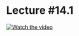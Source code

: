 # Lecture #14.1

[![Watch the video](https://img.youtube.com/vi/NaLLY3zKUII/0.jpg)](https://www.youtube.com/watch?v=NaLLY3zKUII&list=PLoROMvodv4rPzLcXBhbCFt8ahPrQGFSmN&index=42)
